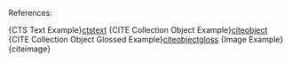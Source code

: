 References:

{CTS Text Example}[ctstext]
{CITE Collection Object Example}[citeobject]
{CITE Collection Object Glossed Example}[citeobjectgloss]
{Image Example}{citeimage}

[ctstext]: urn:cts:greekLit:tlg0020.tlg001.fu01:1-10
[citeobject]: urn:cite:botcar:sloane.414
[citeobjectgloss]: urn:cite:botcar:sloane.415 "glossed citation"
[citeimage]: urn:cite:fufolioimg:sloane.45v